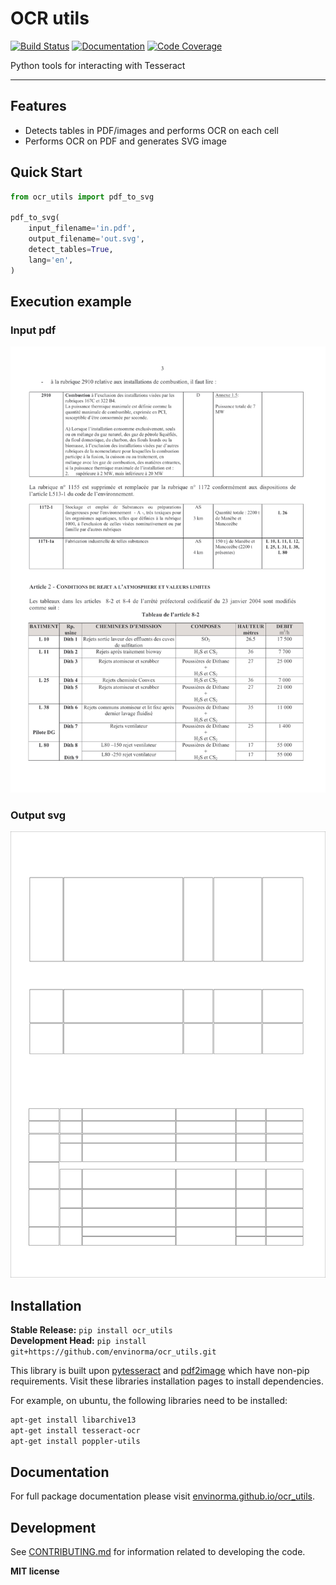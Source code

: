 # OCR utils

[![Build Status](https://github.com/envinorma/ocr_utils/workflows/Build%20Main/badge.svg)](https://github.com/envinorma/ocr_utils/actions)
[![Documentation](https://github.com/envinorma/ocr_utils/workflows/Documentation/badge.svg)](https://envinorma.github.io/ocr_utils/)
[![Code Coverage](https://codecov.io/gh/envinorma/ocr_utils/branch/main/graph/badge.svg)](https://codecov.io/gh/envinorma/ocr_utils)

Python tools for interacting with Tesseract

---

## Features

-   Detects tables in PDF/images and performs OCR on each cell
-   Performs OCR on PDF and generates SVG image

## Quick Start

```python
from ocr_utils import pdf_to_svg

pdf_to_svg(
    input_filename='in.pdf',
    output_filename='out.svg',
    detect_tables=True,
    lang='en',
)
```

## Execution example

### Input pdf

![Input pdf](example_execution/example_with_table.png)

### Output svg

![Output svg](example_execution/example_with_table_out/detect_tables_true.svg)

## Installation

**Stable Release:** `pip install ocr_utils`<br>
**Development Head:** `pip install git+https://github.com/envinorma/ocr_utils.git`

This library is built upon [pytesseract](https://pypi.org/project/pytesseract/) and [pdf2image](https://pypi.org/project/pdf2image/) which have non-pip requirements.
Visit these libraries installation pages to install dependencies.

For example, on ubuntu, the following libraries need to be installed:

```bash
apt-get install libarchive13
apt-get install tesseract-ocr
apt-get install poppler-utils
```

## Documentation

For full package documentation please visit [envinorma.github.io/ocr_utils](https://envinorma.github.io/ocr_utils).

## Development

See [CONTRIBUTING.md](CONTRIBUTING.md) for information related to developing the code.

**MIT license**
